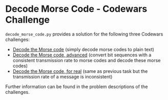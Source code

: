 # Decode Morse Code - Codewars Challenge

`decode_morse_code.py` provides a solution for the following three Codewars challenges:

 - [Decode the Morse code](https://www.codewars.com/kata/54b724efac3d5402db00065e) (simply decode morse codes to plain text)
 - [Decode the Morse code, advanced](https://www.codewars.com/kata/decode-the-morse-code-advanced) (convert bit sequences with a consistent transmission rate to morse codes and decode these morse codes)
 - [Decode the Morse code, for real](https://www.codewars.com/kata/decode-the-morse-code-for-real) (same as previous task but the transmission rate of a message is inconsistent)

Further information can be found in the problem descriptions of the challenges.
